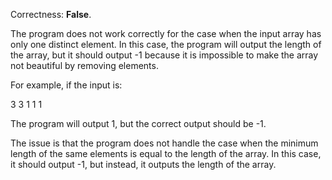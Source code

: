 Correctness: **False**.

The program does not work correctly for the case when the input array has only one distinct element. In this case, the program will output the length of the array, but it should output -1 because it is impossible to make the array not beautiful by removing elements.

For example, if the input is:

3
3
1 1 1

The program will output 1, but the correct output should be -1.

The issue is that the program does not handle the case when the minimum length of the same elements is equal to the length of the array. In this case, it should output -1, but instead, it outputs the length of the array.